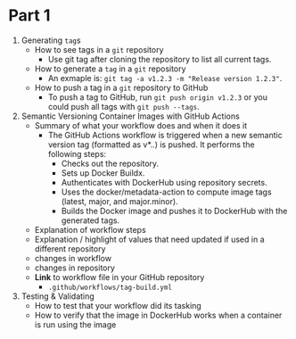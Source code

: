 # Part 1

1. Generating `tag`s 
    - How to see tags in a `git` repository
        - Use git tag after cloning the repository to list all current tags.
    - How to generate a `tag` in a `git` repository
        - An exmaple is: `git tag -a v1.2.3 -m "Release version 1.2.3"`.
    - How to push a tag in a `git` repository to GitHub
        - To push a tag to GitHub, run `git push origin v1.2.3` or you could push all tags with `git push --tags`.
2. Semantic Versioning Container Images with GitHub Actions
    - Summary of what your workflow does and when it does it
        - The GitHub Actions workflow is triggered when a new semantic version tag (formatted as v*.*.*) is pushed. It performs the following steps:
            - Checks out the repository.
            - Sets up Docker Buildx.
            - Authenticates with DockerHub using repository secrets.
            - Uses the docker/metadata-action to compute image tags (latest, major, and major.minor).
            - Builds the Docker image and pushes it to DockerHub with the generated tags.
    - Explanation of workflow steps
    - Explanation / highlight of values that need updated if used in a different repository
    - changes in workflow
    - changes in repository
    - **Link** to workflow file in your GitHub repository
        - `.github/workflows/tag-build.yml`
3. Testing & Validating
    - How to test that your workflow did its tasking
    - How to verify that the image in DockerHub works when a container is run using the image
